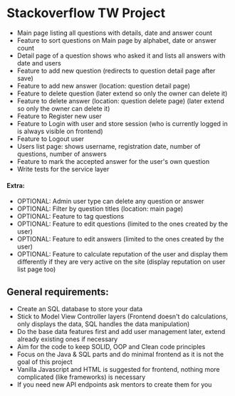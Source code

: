 # Stackoverflow TW Project

- Main page listing all questions with details, date and answer count
- Feature to sort questions on Main page by alphabet, date or answer count
- Detail page of a question shows who asked it and lists all answers with date and users
- Feature to add new question (redirects to question detail page after save)
- Feature to add new answer (location: question detail page)
- Feature to delete question (later extend so only the owner can delete it)
- Feature to delete answer (location: question delete page) (later extend so only the owner can delete it)
- Feature to Register new user
- Feature to Login with user and store session (who is currently logged in is always visible on frontend)
- Feature to Logout user
- Users list page: shows username, registration date, number of questions, number of answers
- Feature to mark the accepted answer for the user's own question
- Write tests for the service layer

#### Extra:
- OPTIONAL: Admin user type can delete any question or answer
- OPTIONAL: Filter by question titles  (location: main page)
- OPTIONAL: Feature to tag questions
- OPTIONAL: Feature to edit questions (limited to the ones created by the user)
- OPTIONAL: Feature to edit answers (limited to the ones created by the user)
- OPTIONAL: Feature to calculate reputation of the user and display them differently if they are very active on the site (display reputation on user list page too)

## General requirements: 
- Create an SQL database to store your data
- Stick to Model View Controller layers (Frontend doesn't do calculations, only displays the data, SQL handles the data manipulation)
- Do the base data features first and add user management later, extend already existing ones if necessary 
- Aim for the code to keep SOLID, OOP and Clean code principles
- Focus on the Java & SQL parts and do minimal frontend as it is not the goal of this project
- Vanilla Javascript and HTML is suggested for frontend, nothing more complicated (like frameworks) is necessary 
- If you need new API endpoints ask mentors to create them for you
